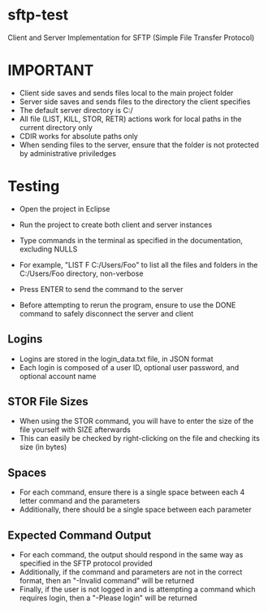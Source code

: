# sftp-test
Client and Server Implementation for SFTP (Simple File Transfer Protocol)

# IMPORTANT
* Client side saves and sends files local to the main project folder
* Server side saves and sends files to the directory the client specifies
* The default server directory is C:/
* All file (LIST, KILL, STOR, RETR) actions work for local paths in the current directory only
* CDIR works for absolute paths only
* When sending files to the server, ensure that the folder is not protected by administrative priviledges

# Testing
* Open the project in Eclipse
* Run the project to create both client and server instances
* Type commands in the terminal as specified in the documentation, excluding NULLS
* For example, "LIST F C:/Users/Foo" to list all the files and folders in the C:/Users/Foo directory, non-verbose
* Press ENTER to send the command to the server

* Before attempting to rerun the program, ensure to use the DONE command to safely disconnect the server and client

## Logins
* Logins are stored in the login_data.txt file, in JSON format
* Each login is composed of a user ID, optional user password, and optional account name

## STOR File Sizes
* When using the STOR command, you will have to enter the size of the file yourself with SIZE afterwards
* This can easily be checked by right-clicking on the file and checking its size (in bytes)

## Spaces
* For each command, ensure there is a single space between each 4 letter command and the parameters
* Additionally, there should be a single space between each parameter

## Expected Command Output
* For each command, the output should respond in the same way as specified in the SFTP protocol provided
* Additionally, if the command and parameters are not in the correct format, then an "-Invalid command" will be returned
* Finally, if the user is not logged in and is attempting a command which requires login, then a "-Please login" will be returned



